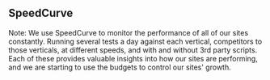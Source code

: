 ## SpeedCurve

Note: We use SpeedCurve to monitor the performance of all of our sites constantly. Running several tests a day against each vertical, competitors to those verticals, at different speeds, and with and without 3rd party scripts. Each of these provides valuable insights into how our sites are performing, and we are starting to use the budgets to control our sites' growth.
